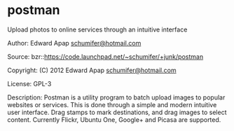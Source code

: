 postman
=======
Upload photos to online services through an intuitive interface

Author: Edward Apap <schumifer@hotmail.com>

Source: bzr::https://code.launchpad.net/~schumifer/+junk/postman

Copyright: (C) 2012 Edward Apap schumifer@hotmail.com

License: GPL-3

Description: Postman is a utility program to batch upload images to popular websites or services.
This is done through a simple and modern intuitive user interface.
Drag stamps to mark destinations, and drag images to select content.
Currently Flickr, Ubuntu One, Google+ and Picasa are supported.
